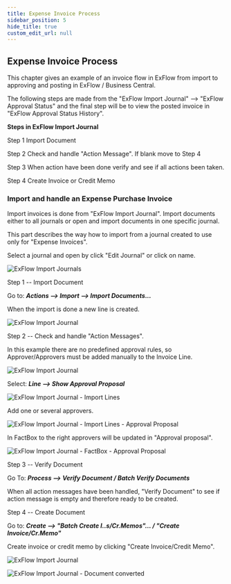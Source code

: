 ```yaml
---
title: Expense Invoice Process
sidebar_position: 5
hide_title: true
custom_edit_url: null
---
```

## Expense Invoice Process

This chapter gives an example of an invoice flow in ExFlow from import
to approving and posting in ExFlow / Business Central.

The following steps are made from the "ExFlow Import Journal" \--\>
"ExFlow Approval Status" and the final step will be to view the posted
invoice in "ExFlow Approval Status History".

**Steps in ExFlow Import Journal**

Step 1 Import Document

Step 2 Check and handle "Action Message". If blank move to Step 4

Step 3 When action have been done verify and see if all actions been
taken.

Step 4 Create Invoice or Credit Memo

### Import and handle an Expense Purchase Invoice

Import invoices is done from "ExFlow Import Journal". Import documents
either to all journals or open and import documents in one specific
journal.

This part describes the way how to import from a journal created to use
only for "Expense Invoices".

Select a journal and open by click "Edit Journal" or click on name.

![ExFlow Import Journals](@site/static/img/media/image277.png)

Step 1 -- Import Document

Go to: ***Actions \--\> Import \--\> Import Documents\...***

When the import is done a new line is created.

![ExFlow Import Journal](@site/static/img/media/image278.png)

Step 2 -- Check and handle "Action Messages".

In this example there are no predefined approval rules, so
Approver/Approvers must be added manually to the Invoice Line.

![ExFlow Import Journal](@site/static/img/media/image279.png)

Select: ***Line \--\> Show Approval Proposal***

![ExFlow Import Journal - Import Lines](@site/static/img/media/image280.png)

Add one or several approvers.

![ExFlow Import Journal - Import Lines - Approval Proposal](@site/static/img/media/image281.png)

In FactBox to the right approvers will be updated in "Approval
proposal".

![ExFlow Import Journal - FactBox - Approval Proposal](@site/static/img/media/image282.png)

Step 3 -- Verify Document

Go To: ***Process \--\> Verify Document / Batch Verify Documents***

When all action messages have been handled, "Verify Document" to see if
action message is empty and therefore ready to be created.

Step 4 -- Create Document

Go to: ***Create \--\> "Batch Create I..s/Cr.Memos"\... / "Create
Invoice/Cr.Memo"***

Create invoice or credit memo by clicking "Create Invoice/Credit Memo".

![ExFlow Import Journal](@site/static/img/media/image283.png)

![ExFlow Import Journal - Document converted](@site/static/img/media/image284.png)
